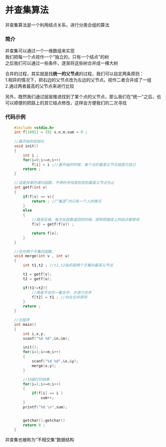 # 并查集算法    
并查集算法是一个利用结点关系，进行分类合组的算法

### 简介
并查集可以通过一个一维数组来实现    
我们把每一个点视作一个"独立的，只有一个结点"的树    
之后我们可以通过一些条件，逐渐将这些树合并成一棵大树    

合并的过程，其实就是找**统一的父节点**的过程，我们可以自定两条原则：    
1.相异的情况下，把右边的父节点改为左边的父节点。视作二者合并成了一组    
2.通过两者最高的父节点来进行比较    

另外，既然我们通过层层推进找到了某个点的父节点，那么我们在"统一"之后，也可以顺便的把路上的其它结点修改，这样会方便我们的二次寻找    

### 代码示例    
```C
    #include <stdio.h>
    int f[1001] = {0} s,n,m,sum = 0 ;
    
    //最开始的初始化
    void init()
    {
        int i ; 
        for(i=0;i<=n;i++)
            f[i] = i ;//最开始的时候，每个点的最高父节点就是它自己
        return ; 
    }

    //这是找爹的递归函数，不停的寻找直到找到最高父节点为止  
    int getf(int v)
    {
        if(f[v] == v){
            return ; //“集团”内只有一个人的情况
        }
        else
        {
            //路径压缩，每次在函数返回的时候，顺带把路径上的结点都修改
            f[v] = getf(f[v]) ;

            return f[v];
        }
    }

    //合并两个子集的函数、
    void merge(int v , int u)
    {
        int t1,t2 ; //t1,t2指的是两个子集的最高父节点

        t1 = getf(v);
        t2 = getf(u);

        if(t1!=t2){
            //两者不在同一集合中，才进行合并
            f[t2] = t1 ; //向左合并原则
        }
        return ; 
    }

    //主程序
    int main()
    {
        int i,x,y;
        scanf("%d %d",&n,&m);

        init();
        for(i=1;i<=m;i++)
        {
            scanf("%d %d",&x,&y);
            merge(x,y);
        }

        //扫描打印结果
        for(i=1;i<=n;i++)
        {
            if(f[i] == i )
                sum++;
        }
        printf("%d \n",sum);


        getchar();getchar()
        return 0 ;
    }
```

并查集也被称为“不相交集”数据结构